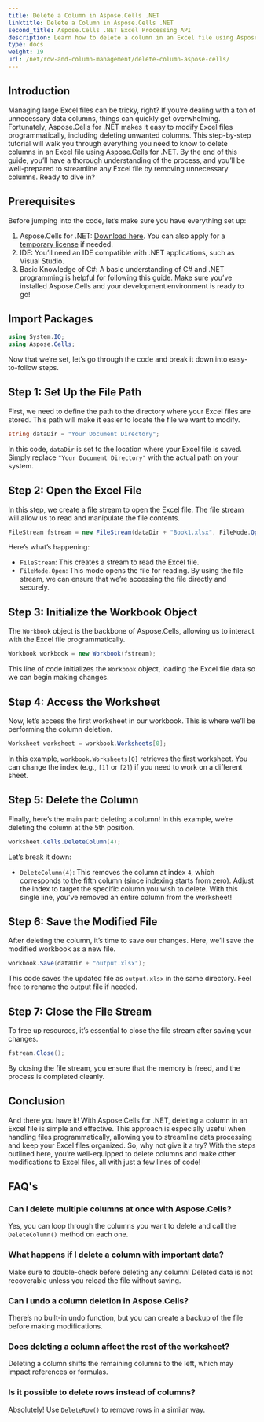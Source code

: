 ```yaml
---
title: Delete a Column in Aspose.Cells .NET
linktitle: Delete a Column in Aspose.Cells .NET
second_title: Aspose.Cells .NET Excel Processing API
description: Learn how to delete a column in an Excel file using Aspose.Cells for .NET. Follow our detailed, step-by-step guide to streamline your Excel file modifications.
type: docs
weight: 19
url: /net/row-and-column-management/delete-column-aspose-cells/
---
```

## Introduction
Managing large Excel files can be tricky, right? If you’re dealing with a ton of unnecessary data columns, things can quickly get overwhelming. Fortunately, Aspose.Cells for .NET makes it easy to modify Excel files programmatically, including deleting unwanted columns. This step-by-step tutorial will walk you through everything you need to know to delete columns in an Excel file using Aspose.Cells for .NET.
By the end of this guide, you’ll have a thorough understanding of the process, and you’ll be well-prepared to streamline any Excel file by removing unnecessary columns. Ready to dive in?
## Prerequisites
Before jumping into the code, let’s make sure you have everything set up:
1. Aspose.Cells for .NET: [Download here](https://releases.aspose.com/cells/net/). You can also apply for a [temporary license](https://purchase.aspose.com/temporary-license/) if needed.
2. IDE: You’ll need an IDE compatible with .NET applications, such as Visual Studio.
3. Basic Knowledge of C#: A basic understanding of C# and .NET programming is helpful for following this guide.
Make sure you’ve installed Aspose.Cells and your development environment is ready to go!
## Import Packages
```csharp
using System.IO;
using Aspose.Cells;
```
Now that we’re set, let’s go through the code and break it down into easy-to-follow steps.
## Step 1: Set Up the File Path
First, we need to define the path to the directory where your Excel files are stored. This path will make it easier to locate the file we want to modify.
```csharp
string dataDir = "Your Document Directory";
```
In this code, `dataDir` is set to the location where your Excel file is saved. Simply replace `"Your Document Directory"` with the actual path on your system.
## Step 2: Open the Excel File
In this step, we create a file stream to open the Excel file. The file stream will allow us to read and manipulate the file contents.
```csharp
FileStream fstream = new FileStream(dataDir + "Book1.xlsx", FileMode.Open);
```
Here’s what’s happening:
- `FileStream`: This creates a stream to read the Excel file.
- `FileMode.Open`: This mode opens the file for reading.
By using the file stream, we can ensure that we’re accessing the file directly and securely.
## Step 3: Initialize the Workbook Object
The `Workbook` object is the backbone of Aspose.Cells, allowing us to interact with the Excel file programmatically.
```csharp
Workbook workbook = new Workbook(fstream);
```
This line of code initializes the `Workbook` object, loading the Excel file data so we can begin making changes.
## Step 4: Access the Worksheet
Now, let’s access the first worksheet in our workbook. This is where we’ll be performing the column deletion.
```csharp
Worksheet worksheet = workbook.Worksheets[0];
```
In this example, `workbook.Worksheets[0]` retrieves the first worksheet. You can change the index (e.g., `[1]` or `[2]`) if you need to work on a different sheet.
## Step 5: Delete the Column
Finally, here’s the main part: deleting a column! In this example, we’re deleting the column at the 5th position.
```csharp
worksheet.Cells.DeleteColumn(4);
```
Let’s break it down:
- `DeleteColumn(4)`: This removes the column at index `4`, which corresponds to the fifth column (since indexing starts from zero). Adjust the index to target the specific column you wish to delete.
With this single line, you’ve removed an entire column from the worksheet!
## Step 6: Save the Modified File
After deleting the column, it’s time to save our changes. Here, we’ll save the modified workbook as a new file.
```csharp
workbook.Save(dataDir + "output.xlsx");
```
This code saves the updated file as `output.xlsx` in the same directory. Feel free to rename the output file if needed.
## Step 7: Close the File Stream
To free up resources, it’s essential to close the file stream after saving your changes.
```csharp
fstream.Close();
```
By closing the file stream, you ensure that the memory is freed, and the process is completed cleanly.
## Conclusion
And there you have it! With Aspose.Cells for .NET, deleting a column in an Excel file is simple and effective. This approach is especially useful when handling files programmatically, allowing you to streamline data processing and keep your Excel files organized. 
So, why not give it a try? With the steps outlined here, you’re well-equipped to delete columns and make other modifications to Excel files, all with just a few lines of code!
## FAQ's
### Can I delete multiple columns at once with Aspose.Cells?  
Yes, you can loop through the columns you want to delete and call the `DeleteColumn()` method on each one.
### What happens if I delete a column with important data?  
Make sure to double-check before deleting any column! Deleted data is not recoverable unless you reload the file without saving.
### Can I undo a column deletion in Aspose.Cells?  
There’s no built-in undo function, but you can create a backup of the file before making modifications.
### Does deleting a column affect the rest of the worksheet?  
Deleting a column shifts the remaining columns to the left, which may impact references or formulas.
### Is it possible to delete rows instead of columns?  
Absolutely! Use `DeleteRow()` to remove rows in a similar way.
